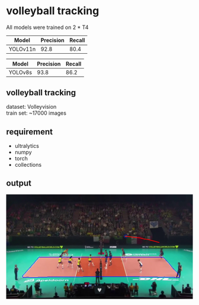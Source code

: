 # volleyball tracking
All models were trained on 2 * T4

| Model | Precision | Recall |
| ----------- | ----------- | -
| YOLOv11n | 92.8 | 80.4

| Model | Precision | Recall |
| ----------- | ----------- | -
| YOLOv8s | 93.8 | 86.2

## volleyball tracking
dataset: Volleyvision  
train set: ~17000 images

## requirement
- ultralytics
- numpy
- torch
- collections

## output
![volleyball tracking](image.jpg)
